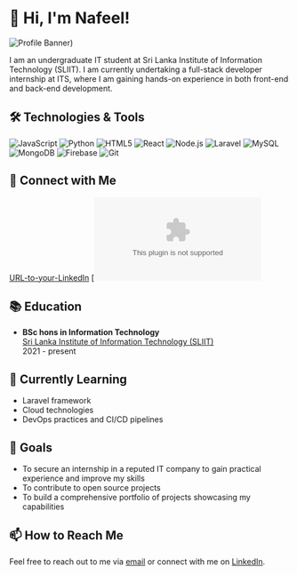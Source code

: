 # 👋 Hi, I'm Nafeel!

![Profile Banner](https://avatars.githubusercontent.com/u/127679674?s=400&u=fe95e02cad43338d3b262092e53108977e84f182&v=4))

I am an undergraduate IT student at Sri Lanka Institute of Information Technology (SLIIT).
I am currently undertaking a full-stack developer internship at ITS, where I am gaining hands-on experience in both front-end and back-end development.

## 🛠️ Technologies & Tools

![JavaScript](https://img.shields.io/badge/JavaScript-F7DF1E?style=flat&logo=javascript&logoColor=black)
![Python](https://img.shields.io/badge/Python-3776AB?style=flat&logo=python&logoColor=white)
![HTML5](https://img.shields.io/badge/HTML5-E34F26?style=flat&logo=html5&logoColor=white)
![React](https://img.shields.io/badge/React-61DAFB?style=flat&logo=react&logoColor=black)
![Node.js](https://img.shields.io/badge/Node.js-339933?style=flat&logo=node-dot-js&logoColor=white)
![Laravel](https://img.shields.io/badge/Laravel-FF2D20?style=flat&logo=laravel&logoColor=white)
![MySQL](https://img.shields.io/badge/MySQL-4479A1?style=flat&logo=mysql&logoColor=white)
![MongoDB](https://img.shields.io/badge/MongoDB-47A248?style=flat&logo=mongodb&logoColor=white)
![Firebase](https://img.shields.io/badge/Firebase-FFCA28?style=flat&logo=firebase&logoColor=black)
![Git](https://img.shields.io/badge/Git-F05032?style=flat&logo=git&logoColor=white)



## 💬 Connect with Me

[URL-to-your-LinkedIn](https://www.linkedin.com/in/nafeel-s-m-a92348270/)
[![Email](nafeelsm2018@gmail.com)

## 📚 Education

- **BSc hons in Information Technology**  
  [Sri Lanka Institute of Information Technology (SLIIT)](https://www.sliit.lk)  
  2021 - present

## 🌱 Currently Learning

- Laravel framework
- Cloud technologies
- DevOps practices and CI/CD pipelines

## 🎯 Goals

- To secure an internship in a reputed IT company to gain practical experience and improve my skills
- To contribute to open source projects
- To build a comprehensive portfolio of projects showcasing my capabilities

## 📫 How to Reach Me

Feel free to reach out to me via [email](nafeelsm2018@gmail.com) or connect with me on [LinkedIn](https://www.linkedin.com/in/nafeel-s-m-a92348270/).

